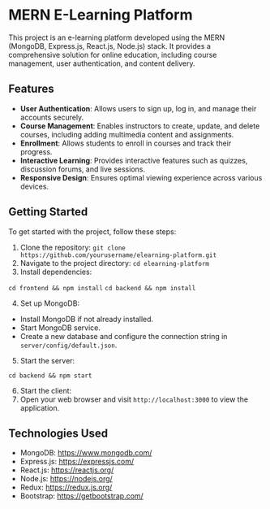 # MERN E-Learning Platform

This project is an e-learning platform developed using the MERN (MongoDB, Express.js, React.js, Node.js) stack. It provides a comprehensive solution for online education, including course management, user authentication, and content delivery.

## Features

- **User Authentication**: Allows users to sign up, log in, and manage their accounts securely.
- **Course Management**: Enables instructors to create, update, and delete courses, including adding multimedia content and assignments.
- **Enrollment**: Allows students to enroll in courses and track their progress.
- **Interactive Learning**: Provides interactive features such as quizzes, discussion forums, and live sessions.
- **Responsive Design**: Ensures optimal viewing experience across various devices.

## Getting Started

To get started with the project, follow these steps:

1. Clone the repository: `git clone https://github.com/yourusername/elearning-platform.git`
2. Navigate to the project directory: `cd elearning-platform`
3. Install dependencies:


`cd frontend && npm install`
`cd backend && npm install`

4. Set up MongoDB:
- Install MongoDB if not already installed.
- Start MongoDB service.
- Create a new database and configure the connection string in `server/config/default.json`.
5. Start the server:

`cd backend && npm start`

6. Start the client:
7. Open your web browser and visit `http://localhost:3000` to view the application.


## Technologies Used

- MongoDB: https://www.mongodb.com/
- Express.js: https://expressjs.com/
- React.js: https://reactjs.org/
- Node.js: https://nodejs.org/
- Redux: https://redux.js.org/
- Bootstrap: https://getbootstrap.com/
